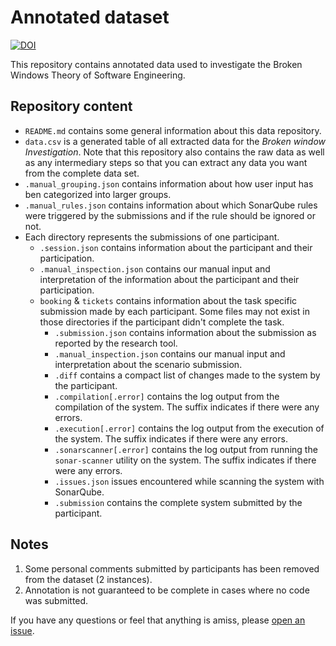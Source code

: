 # Annotated dataset

[![DOI](https://zenodo.org/badge/342301067.svg)](https://zenodo.org/badge/latestdoi/342301067)

This repository contains annotated data used to investigate the Broken Windows Theory of Software Engineering.

## Repository content

* `README.md` contains some general information about this data repository.
* `data.csv` is a generated table of all extracted data for the *Broken window Investigation*. Note that this repository also contains the raw data as well as any intermediary steps so that you can extract any data you want from the complete data set.
* `.manual_grouping.json` contains information about how user input has ben categorized into larger groups.
* `.manual_rules.json` contains information about which SonarQube rules were triggered by the submissions and if the rule should be ignored or not.
* Each directory represents the submissions of one participant.
    * `.session.json` contains information about the participant and their participation.
    * `.manual_inspection.json` contains our manual input and interpretation of the information about the participant and their participation.
    * `booking` & `tickets` contains information about the task specific submission made by each participant. Some files may not exist in those directories if the participant didn't complete the task.
        * `.submission.json` contains information about the submission as reported by the research tool. 
        * `.manual_inspection.json` contains our manual input and interpretation about the scenario submission.
        * `.diff` contains a compact list of changes made to the system by the participant.
        * `.compilation[.error]` contains the log output from the compilation of the system. The suffix indicates if there were any errors.
        * `.execution[.error]` contains the log output from the execution of the system. The suffix indicates if there were any errors.
        * `.sonarscanner[.error]` contains the log output from running the `sonar-scanner` utility on the system. The suffix indicates if there were any errors.
        * `.issues.json` issues encountered while scanning the system with SonarQube.
        * `.submission` contains the complete system submitted by the participant.

## Notes
1. Some personal comments submitted by participants has been removed from the dataset (2 instances).
2. Annotation is not guaranteed to be complete in cases where no code was submitted.

If you have any questions or feel that anything is amiss, please [open an issue](https://github.com/BWTSE/Data/issues).
